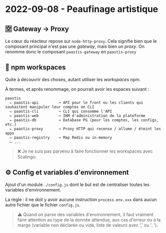 # 2022-09-08 - Peaufinage artistique

## 🈳 Gateway → Proxy

Le cœur du réacteur repose sur `node-http-proxy`.
Cela signifie bien que le composant principal n'est pas une _gateway_, mais bien un _proxy_.
On renomme donc le composant `paastis-gateway` en `paastis-proxy`

## 🌳 npm workspaces

Quite à découvrir des choses, autant utiliser les _workspaces_ npm.

À termes, et après renommage, on pourrait avoir les espaces suivant :

```
paastis
  ⌙ paastis-api         → API pour le front ou les clients qui souhaitent manipuler leur comptes en CLI  
  ⌙ paastis-cli         → CLI qui consomme l'API 
  ⌙ paastis-web         → IHM d'administration de la plateforme
  ⌙ paastis-db          → Database PG (pour les comptes, les configs, etc.)
  ⌙ paastis-proxy       → Proxy HTTP qui recense / allume / éteint les apps 
  ⌙ paastis-registry    → Map Redis ou in-memory 
  ⌙ ...
```

> ❌ Je ne suis pas parvenu à faire fonctionner les workspaces avec Scalingo.


## ⚙️ Config et variables d'environnement

Ajout d'un module `./config.js` dont le but est de centraliser toutes les variables d'environnement.

La règle : il ne doit y avoir aucune instruction `process.env.xxx` dans aucun autre fichier que le fichier `config.js`.

> ⚠️ Quand on parse des variables d'environnement, il faut vraiment faire attention au type de la donnée attendue, aux cas d'erreur ou à la marge (variable non déclarée ou vide, liste de valeurs avec ',' ou ', ').



